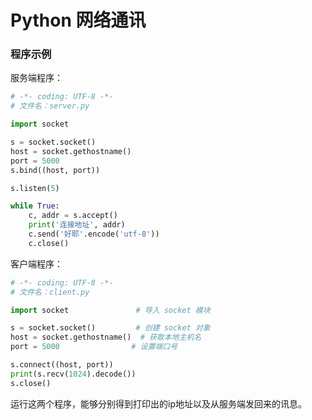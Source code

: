 # Python 网络通讯

### 程序示例

服务端程序：

```python
# -*- coding: UTF-8 -*-
# 文件名：server.py

import socket

s = socket.socket()
host = socket.gethostname()
port = 5000
s.bind((host, port))

s.listen(5)

while True:
    c, addr = s.accept()
    print('连接地址', addr)
    c.send('好耶'.encode('utf-8'))
    c.close()
```

客户端程序：

```python
# -*- coding: UTF-8 -*-
# 文件名：client.py

import socket               # 导入 socket 模块

s = socket.socket()         # 创建 socket 对象
host = socket.gethostname()  # 获取本地主机名
port = 5000                # 设置端口号

s.connect((host, port))
print(s.recv(1024).decode())
s.close()
```

运行这两个程序，能够分别得到打印出的ip地址以及从服务端发回来的讯息。